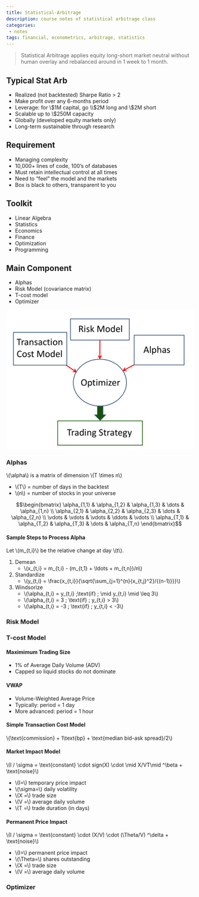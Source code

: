 ```yaml
---
title: Statistical-Arbitrage
description: course notes of statistical arbitrage class
categories:
 - notes
tags: financial, econometrics, arbitrage, statistics
---
```


> Statistical Arbitrage applies equity long-short market neutral without human overlay and rebalanced around in 1 week to 1 month.

## Typical Stat Arb

- Realized (not backtested) Sharpe Ratio > 2
- Make profit over any 6-months period
- Leverage: for \\$1M capital, go \\$2M long and \\$2M short
- Scalable up to \\$250M capacity
- Globally (developed equity markets only)
- Long-term sustainable through research

## Requirement

- Managing complexity
- 10,000+ lines of code, 100’s of databases
- Must retain intellectual control at all times
- Need to “feel” the model and the markets 
- Box is black to others, transparent to you

## Toolkit

- Linear Algebra
- Statistics
- Economics
- Finance
- Optimization 
- Programming

## Main Component

- Alphas
- Risk Model (covariance matrix) 
- T-cost model
- Optimizer

![overall structure](/assets/images/statistical-arbitrage/overall-structure.png)

### Alphas

\\(\alpha\\) is a matrix of dimension \\(T \times n\\)

- \\(T\\) = number of days in the backtest
- \\(n\\) = number of stocks in your universe

$$\begin{bmatrix}
    \alpha_{1,1}       & \alpha_{1,2} & \alpha_{1,3} & \dots & \alpha_{1,n} \\
    \alpha_{2,1}       & \alpha_{2,2} & \alpha_{2,3} & \dots & \alpha_{2,n} \\
    \vdots & \vdots & \vdots & \ddots & \vdots \\
    \alpha_{T,1}       & \alpha_{T,2} & \alpha_{T,3} & \dots & \alpha_{T,n}
\end{bmatrix}$$

#### Sample Steps to Process Alpha

Let \\(m_{t,i}\\) be the relative change at day \\(t\\).

1. Demean
	- \\(x_{t,i} = m_{t,i} - (m_{t,1} + \ldots + m_{t,n})/n\\)
2. Standardize
	- \\(y_{t,i} = \frac{x_{t,i}}{\sqrt{\sum_{j=1}^{n}{x_{t,j}^2}/{(n-1)}}}\\)
3. Windsorize
	- \\(\alpha_{t,i} = y_{t,i} \;\text{if} \; \mid y_{t,i} \mid \leq 3\\) 
	- \\(\alpha_{t,i} = 3 \; \text{if} \; y_{t,i} > 3\\)
	- \\(\alpha_{t,i} = -3 \; \text{if} \; y_{t,i} < -3\\)

### Risk Model

### T-cost Model

#### Maximimum Trading Size
- 1% of Average Daily Volume (ADV)
- Capped so liquid stocks do not dominate

#### VWAP
- Volume-Weighted Average Price
- Typically: period = 1 day
- More advanced: period = 1 hour

#### Simple Transaction Cost Model
\\(\text{commission} + 1\text{bp} + \text{median bid-ask spread}/2\\)

#### Market Impact Model
\\(I / \sigma = \text{constant} \cdot sign(X) \cdot \mid X/VT\mid ^\beta + \text{noise}\\)

- \\(I=\\) temporary price impact 
- \\(\sigma=\\) daily volatility 
- \\(X =\\) trade size
- \\(V =\\) average daily volume
- \\(T =\\) trade duration (in days)

#### Permanent Price Impact
\\(I / \sigma = \text{constant} \cdot (X/V) \cdot (\Theta/V) ^\delta + \text{noise}\\)

- \\(I=\\) permanent price impact 
- \\(\Theta=\\) shares outstanding
- \\(X =\\) trade size
- \\(V =\\) average daily volume

### Optimizer





